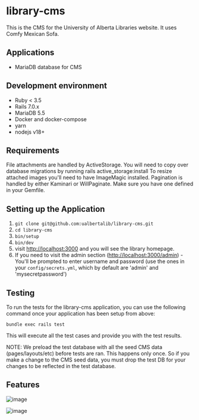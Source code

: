 # library-cms

This is the CMS for the University of Alberta Libraries website. It uses Comfy Mexican Sofa.

## Applications

+ MariaDB database for CMS

## Development environment

+ Ruby < 3.5
+ Rails 7.0.x
+ MariaDB 5.5
+ Docker and docker-compose
+ yarn 
+ nodejs v18+

## Requirements

File attachments are handled by ActiveStorage. You will need to copy over database migrations by running rails active_storage:install
To resize attached images you'll need to have ImageMagic installed.
Pagination is handled by either Kaminari or WillPaginate. Make sure you have one defined in your Gemfile.

## Setting up the Application

1. `git clone git@github.com:ualbertalib/library-cms.git`
2. `cd library-cms`
3. `bin/setup`
6. `bin/dev`
7. visit [http://localhost:3000](http://localhost:3000) and you will see the library homepage.
8. If you need to visit the admin section ([http://localhost:3000/admin](http://localhost:3000/admin)) - You'll be prompted to enter username and password (use the ones in your `config/secrets.yml`, which by default are 'admin' and 'mysecretpassword')


## Testing
To run the tests for the library-cms application, you can use the following command once your application has been setup from above:

```
bundle exec rails test
```

This will execute all the test cases and provide you with the test results.

NOTE: We preload the test database with all the seed CMS data (pages/layouts/etc) before tests are ran. This happens only once. 
So if you make a change to the CMS seed data, you must drop the test DB for your changes to be reflected in the test database.

## Features

![image](https://github.com/user-attachments/assets/28428b92-5e93-4cfc-860a-c51692087bdd)

![image](https://github.com/user-attachments/assets/47d199ff-0712-43ac-b997-0d8633c4eb83)
